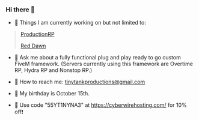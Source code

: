 ### Hi there 👋

- 🔭 Things I am currently working on but not limited to:
> [ProductionRP](https://www.productionrp.net/)
>
> [Red Dawn](https://discord.gg/e8wWYUNZSN)



- 💬 Ask me about a fully functional plug and play ready to go custom FiveM framework. (Servers currently using this framework are Overtime RP, Hydra RP and Nonstop RP.)
- 📧 How to reach me: tinytankproductions@gmail.com
- 🎂 My birthday is October 15th.


- 🏃 Use code "55YT1NYNA3" at <https://cyberwirehosting.com/> for 10% off❗
